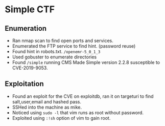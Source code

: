 # Simple CTF

## Enumeration
+ Ran nmap scan to find open ports and services.
+ Enumerated the FTP service to find hint. (password reuse)
+ Found hint in robots.txt. `/openemr-5_0_1_3`
+ Used gobuster to enumerate directories
+ Found `/simple` running  CMS Made Simple version 2.2.8 susceptible to CVE-2019-9053.

## Exploitation
+ Found an exploit for the CVE on exploitdb, ran it on targeturi to find salt,user,email and hashed pass.
+ SSHed into the machine as mike.
+ Noticed using `sudo -l` that vim runs as root without password.
+ Exploited using `:!sh` option of vim to gain root.

